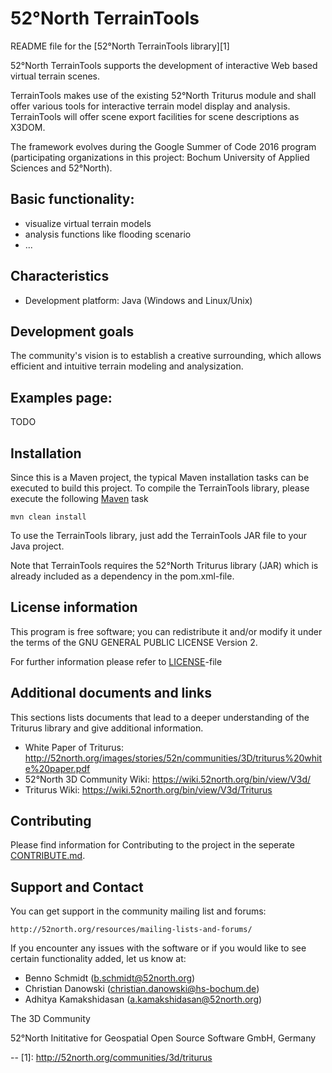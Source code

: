 # 52°North TerrainTools
README file for the [52°North TerrainTools library][1]

52°North TerrainTools supports the development of interactive Web based virtual terrain scenes.

TerrainTools makes use of the existing 52°North Triturus module and shall offer various 
tools for interactive terrain model display and analysis. TerrainTools will offer scene export facilities for scene descriptions as X3DOM. 

The framework evolves during the Google Summer of Code 2016 program (participating organizations in this project: Bochum University of Applied Sciences and 52°North). 

## Basic functionality:
* visualize virtual terrain models
* analysis functions like flooding scenario
* ... 

## Characteristics
* Development platform: Java (Windows and Linux/Unix)

## Development goals
The community's vision is to establish a creative surrounding, which allows efficient and intuitive terrain modeling and analysization.

## Examples page:
TODO

## Installation
Since this is a Maven project, the typical Maven installation tasks can be executed to build this project.
To compile the TerrainTools library, please execute the following [Maven](http://maven.apache.org/) task 

`mvn clean install`


To use the TerrainTools library, just add the TerrainTools JAR file to your Java project.

Note that TerrainTools requires the 52°North Triturus library (JAR) which is already included as a dependency in the pom.xml-file.

## License information
This program is free software; you can redistribute it and/or modify it under the terms of the 
GNU GENERAL PUBLIC LICENSE Version 2.

For further information please refer to [LICENSE](LICENSE)-file

## Additional documents and links
This sections lists documents that lead to a deeper understanding of the Triturus library and give 
additional information.

* White Paper of Triturus: http://52north.org/images/stories/52n/communities/3D/triturus%20white%20paper.pdf 
* 52°North 3D Community Wiki: https://wiki.52north.org/bin/view/V3d/ 
* Triturus Wiki: https://wiki.52north.org/bin/view/V3d/Triturus

## Contributing
Please find information for Contributing to the project in the seperate [CONTRIBUTE.md](CONTRIBUTE.md).

## Support and Contact
You can get support in the community mailing list and forums:

    http://52north.org/resources/mailing-lists-and-forums/

If you encounter any issues with the software or if you would like to see
certain functionality added, let us know at:

 - Benno Schmidt (b.schmidt@52north.org)
 - Christian Danowski (christian.danowski@hs-bochum.de)
 - Adhitya Kamakshidasan (a.kamakshidasan@52north.org)

The 3D Community

52°North Inititative for Geospatial Open Source Software GmbH, Germany

--
[1]: http://52north.org/communities/3d/triturus
